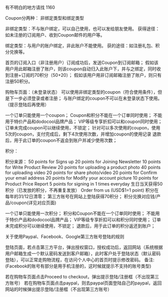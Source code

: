 有不明白的地方请找 1160

Coupon分两种：
非绑定类型和绑定类型

非绑定类型：不与账户绑定，可以自己使用，也可以发给朋友使用。
获得途径：如未注册的订阅用户、收到Coupon邮件的用户等。

绑定类型：与用户的账户绑定，非此账户不能使用。
获的途径：如注册礼包、积分兑换等。

首页的订阅入口（非注册用户）订阅成功后，发送Coupon到订阅邮箱；
假如该用户用此邮箱注册了账户，则该coupon自动归入此账户下，并与之绑定，同时收到注册+订阅的70积分（50+20）；
假如该用户用非订阅邮箱注册了账户，则只有注册50积分。

购物车页面：（未登录状态）
可以使用非绑定类型的coupon（符合使用条件），但是下一步必须登录或者注册；
与账户绑定的coupon不可以在未登录状态下使用。（提示登陆后再使用）

一个订单只能使用一个coupon；
Coupon和积分不能在一个订单同时使用；
不能用于特价产品和dodocool品牌产品；
VIP等级专享折扣可以和coupon同时使用；
订单未完成coupon可以继续使用，不锁定；
针对可以多次使用的coupon，使用5次的coupon，支付完成后，剩下4次使用次数，并增加coupon的使用记录
退款后，用于此订单的coupon不返会到账户并减少使用次数；



积分：

积分来源：
50 points for Signs up
20 points for Joining Newsletter
10 points for Write Product Review
20 points for uploading a product photo
40 points for uploading video
20 points for share photo/video
20 points for Confirm your email address
20 points for Modify your account picture
10 points for Product Price Report
5 points for signing in 1 times everyday
生日当天获得50积分（已发放的积分，不再重复发放）
Order from us (USD$1=1 point)
积分在每年的31/12日清零；
第三方账号在网站上登陆获得70积分；
积分兑换对应钱/产品/coupon(详见对应页面)


一个订单只能使用一次积分；
积分和Coupon不能在一个订单同时使用；
不能用于特价产品和dodocool品牌产品；
VIP等级专享折扣可以和积分同时使用；
订单未完成积分可以继续使用，不锁定；
退款后，用于此订单的积分返还到账户；



关于使用Paypal、Facebook、Google第三方账号登陆的规则

登陆页面，若点击第三方平台，弹出授权窗口，授权成功后，返回网站（系统根据用户邮箱生成一个默认密码发送到客户邮箱），此时客户处于登陆状态（默认密码登陆），可以正常走购物流程，在访问个人中心的首页时提示修改密码。
备注:(Facebook的账号有部分是用手机注册的，这时候就提示不支持的账号类型)


若在购物车页面点击Proceed to checkout，弹出提示登陆/注册框（不出现第三方账号）
若在购物车页面点击paypal，则去paypal页面登陆自己的paypal，返回网站的时候弹出提示登陆/注册框（不出现第三方账号）


